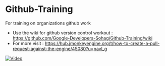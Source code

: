 # Github-Training
For training on organizations github work

- Use the wiki for github version control workout : https://github.com/Google-Developers-Sohag/Github-Training/wiki
- For more visit : https://hub.jmonkeyengine.org/t/how-to-create-a-pull-request-against-the-engine/45080?u=pavl_g

[![Video](https://user-images.githubusercontent.com/60224159/170360569-0126c41a-3a07-4dd6-b8f7-d58223545e5d.jpg)](https://www.youtube.com/watch?v=u9biai9Yg38)
